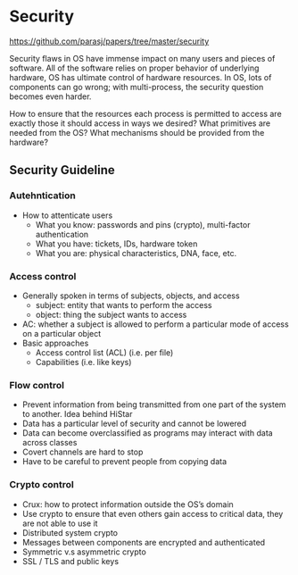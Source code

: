 # Security 
https://github.com/parasj/papers/tree/master/security 

Security flaws in OS have immense impact on many users and pieces of software. All of the software relies on proper behavior of underlying hardware, OS has ultimate control of hardware resources. In OS, lots of components can go wrong; with multi-process, the security question becomes even harder. 

How to ensure that the resources each process is permitted to access are exactly those it should access in ways we desired? What primitives are needed from the OS? What mechanisms should be provided from the hardware? 

## Security Guideline
### Autehntication 
* How to attenticate users
  *  What you know: passwords and pins (crypto), multi-factor authentication
  *  What you have: tickets, IDs, hardware token
  *  What you are: physical characteristics, DNA, face, etc.  
### Access control
* Generally spoken in terms of subjects, objects, and access
  *  subject: entity that wants to perform the access
  *  object: thing the subject wants to access
* AC: whether a subject is allowed to perform a particular mode of access on a particular object
* Basic approaches
  *  Access control list (ACL) (i.e. per file) 
  *  Capabilities (i.e. like keys)
  
### Flow control 
* Prevent information from being transmitted from one part of the system to another. Idea behind HiStar
* Data has a particular level of security and cannot be lowered
* Data can become overclassified as programs may interact with data across classes
* Covert channels are hard to stop
* Have to be careful to prevent people from copying data

### Crypto control 
* Crux: how to protect information outside the OS’s domain 
* Use crypto to ensure that even others gain access to critical data, they are not able to use it
*  Distributed system crypto
  *  Messages between components are encrypted and authenticated
  *  Symmetric v.s asymmetric crypto
  *  SSL / TLS and public keys  
